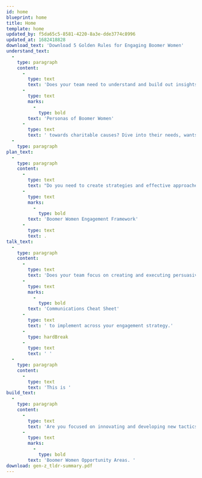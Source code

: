 ```yaml
---
id: home
blueprint: home
title: Home
template: home
updated_by: f5da65c5-8581-4220-8a3e-dde3774c8996
updated_at: 1682418828
download_text: 'Download 5 Golden Rules for Engaging Boomer Women'
understand_text:
  -
    type: paragraph
    content:
      -
        type: text
        text: 'Does your team need to understand and build out insights rooted in the '
      -
        type: text
        marks:
          -
            type: bold
        text: 'Personas of Boomer Women'
      -
        type: text
        text: ' towards charitable causes? Dive into their needs, wants, and relationships with charities.'
  -
    type: paragraph
plan_text:
  -
    type: paragraph
    content:
      -
        type: text
        text: "Do you need to create strategies and effective approaches for influencing behaviour at different stages of Boomer Women's involvement with your cause? Explore our "
      -
        type: text
        marks:
          -
            type: bold
        text: 'Boomer Women Engagement Framework'
      -
        type: text
        text: .
talk_text:
  -
    type: paragraph
    content:
      -
        type: text
        text: 'Does your team focus on creating and executing persuasive messages and communications to drive actions? Dive into your '
      -
        type: text
        marks:
          -
            type: bold
        text: 'Communications Cheat Sheet'
      -
        type: text
        text: ' to implement across your engagement strategy.'
      -
        type: hardBreak
      -
        type: text
        text: ' '
  -
    type: paragraph
    content:
      -
        type: text
        text: 'This is '
build_text:
  -
    type: paragraph
    content:
      -
        type: text
        text: 'Are you focused on innovating and developing new tactics and approaches designed to appeal most strongly to Boomer Women and their attitudes towards charitable support? Be inspired by our '
      -
        type: text
        marks:
          -
            type: bold
        text: 'Boomer Women Opportunity Areas. '
download: gen-z_tldr-summary.pdf
---
```

